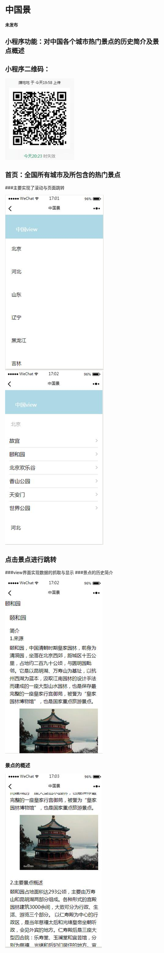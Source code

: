 # 中国景 
  
#### 未发布 
## 小程序功能：对中国各个城市热门景点的历史简介及景点概述 
## 小程序二维码： 
  
![](https://github.com/ZHIHAOC/tupian/blob/master/erweima.jpg) 
  
## 首页：全国所有城市及所包含的热门景点
###主要实现了滚动与页面跳转
 
 
![](https://github.com/ZHIHAOC/tupian/blob/master/zhuye.jpg)
![](https://github.com/ZHIHAOC/tupian/blob/master/zhuyejingdian.jpg)


## 点击景点进行跳转
###view界面实现数据的抓取与显示
###景点的历史简介
  
![](https://github.com/ZHIHAOC/tupian/blob/master/JDLS.jpg) 
 
### 景点的概述
![](https://github.com/ZHIHAOC/tupian/blob/master/jindianGS.jpg) 

